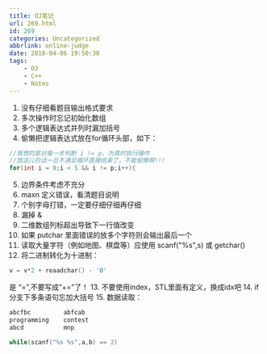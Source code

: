 ```yaml
---
title: OJ笔记
url: 269.html
id: 269
categories: Uncategorized
abbrlink: online-judge
date: 2018-04-06 19:50:30
tags:
    - OJ
    - C++
    - Notes
---
```


1. 没有仔细看题目输出格式要求
2. 多次操作时忘记初始化数组
3. 多个逻辑表达式并列时漏加括号
4. 偷懒把逻辑表达式放在for循环头部，如下：
```cpp
//我想的是对每一步判断 i != p，为真时执行操作
//放这儿的话一旦不满足循环直接结束了，不能偷懒啊!!!
for(int i = 0;i < 5 && i != p;i++){
```
5. 边界条件考虑不充分
6. maxn 定义错误，看清题目说明
7. 个别字母打错，一定要仔细仔细再仔细
8. 漏掉 &
9. 二维数组列标超出导致下一行值改变
10. 如果 putchar 里面错误的放多个字符则会输出最后一个
11. 读取大量字符（例如地图、棋盘等）应使用 scanf("%s",s) 或 getchar()
12. 将二进制转化为十进制：
```cpp
v = v*2 + reaadchar() - '0'
```
是 “=”,不要写成“+=”了！
13. 不要使用index，STL里面有定义，换成idx吧
14. if 分支下多条语句忘加大括号
15. 数据读取：
```cpp
abcfbc         abfcab
programming    contest 
abcd           mnp

while(scanf("%s %s",a,b) == 2)
```
